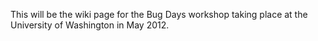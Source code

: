 This will be the wiki page for the Bug Days workshop taking place at the University of Washington in May 2012.
